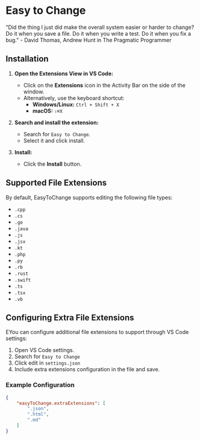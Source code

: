 # Easy to Change

"Did the thing I just did make the overall system easier or harder to change? Do it when you save a file. Do it when you write a test. Do it when you fix a bug." - David Thomas, Andrew Hunt in The Pragmatic Programmer

## Installation

1. **Open the Extensions View in VS Code:**
   - Click on the **Extensions** icon in the Activity Bar on the side of the window.
   - Alternatively, use the keyboard shortcut:
     - **Windows/Linux:** `Ctrl + Shift + X`
     - **macOS:** `⇧⌘X`

2. **Search and install the extension:**
   - Search for `Easy to Change`.
   - Select it and click install.

3. **Install:**
   - Click the **Install** button.

## Supported File Extensions

By default, EasyToChange supports editing the following file types:

- `.cpp`
- `.cs`
- `.go`
- `.java`
- `.js`
- `.jsx`
- `.kt`
- `.php`
- `.py`
- `.rb`
- `.rust`
- `.swift`
- `.ts`
- `.tsx`
- `.vb`

## Configuring Extra File Extensions

EYou can configure additional file extensions to support through VS Code settings:

1. Open VS Code settings.
2. Search for `Easy to Change`
3. Click edit in `settings.json`
4. Include extra extensions configuration in the file and save.

### Example Configuration

```json
{
    "easyToChange.extraExtensions": [
        ".json",
        ".html",
        ".md"
    ]
}
